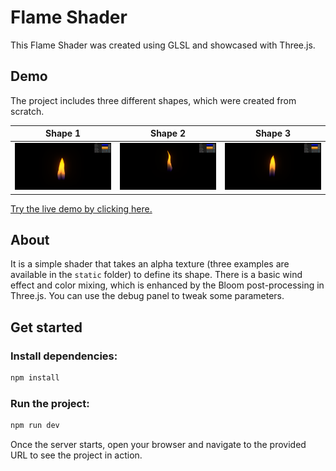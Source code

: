 # Flame Shader
This Flame Shader was created using GLSL and showcased with Three.js.

## Demo
The project includes three different shapes, which were created from scratch.

| Shape 1                             | Shape 2                             | Shape 3                             |
|-------------------------------------|-------------------------------------|-------------------------------------|
| ![Demo 1](static/demo/demo1.png)    | ![Demo 2](static/demo/demo2.png)    | ![Demo 3](static/demo/demo3.png)    |

[Try the live demo by clicking here.](https://glsl-flame-shader.vercel.app/)

## About
It is a simple shader that takes an alpha texture (three examples are available in the `static` folder) to define its shape. There is a basic wind effect and color mixing, which is enhanced by the Bloom post-processing in Three.js.
You can use the debug panel to tweak some parameters.

## Get started

### Install dependencies:
```bash
npm install
```

### Run the project:
```bash
npm run dev
```

Once the server starts, open your browser and navigate to the provided URL to see the project in action.
